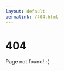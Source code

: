 ```yaml
---
layout: default
permalink: /404.html
---
```


<h1 class='header'>404</h1>
<p class='default'>
    Page not found! :(
</p>
